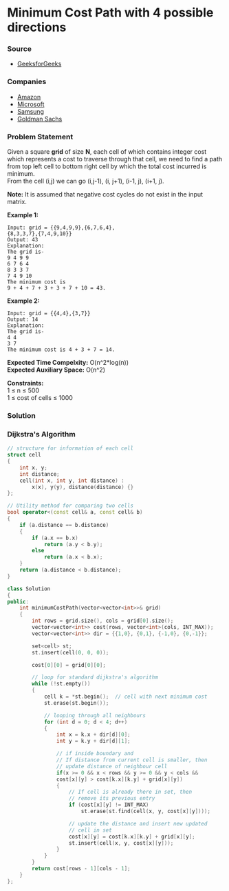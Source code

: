 # Minimum Cost Path with 4 possible directions

### Source

* [GeeksforGeeks](https://practice.geeksforgeeks.org/problems/minimum-cost-path3833/1#)

### Companies

* [Amazon](../../company-based-lists/amazon.md)
* [Microsoft](../../company-based-lists/microsoft.md)
* [Samsung](../../company-based-lists/samsung.md)
* [Goldman Sachs](../../company-based-lists/goldman-sachs.md)

### Problem Statement

Given a square **grid** of size **N**, each cell of which contains integer cost which represents a cost to traverse through that cell, we need to find a path from top left cell to bottom right cell by which the total cost incurred is minimum.\
&#x20;From the cell (i,j) we can go (i,j-1), (i, j+1), (i-1, j), (i+1, j).&#x20;

**Note:** It is assumed that negative cost cycles do not exist in the input matrix.

**Example 1:**

```
Input: grid = {{9,4,9,9},{6,7,6,4},
{8,3,3,7},{7,4,9,10}}
Output: 43
Explanation: 
The grid is-
9 4 9 9
6 7 6 4
8 3 3 7
7 4 9 10
The minimum cost is
9 + 4 + 7 + 3 + 3 + 7 + 10 = 43.
```

**Example 2:**

```
Input: grid = {{4,4},{3,7}}
Output: 14
Explanation: 
The grid is-
4 4
3 7
The minimum cost is 4 + 3 + 7 = 14.
```

**Expected Time Compelxity:** O(n^2\*log(n))\
**Expected Auxiliary Space:** O(n^2)&#x20;

**Constraints:**\
&#x20;1 ≤ n ≤ 500\
&#x20;1 ≤ cost of cells ≤ 1000

### Solution

### Dijkstra's Algorithm&#x20;

```cpp
// structure for information of each cell
struct cell
{
    int x, y;
    int distance;
    cell(int x, int y, int distance) :
        x(x), y(y), distance(distance) {}
};

// Utility method for comparing two cells
bool operator<(const cell& a, const cell& b)
{
    if (a.distance == b.distance)
    {
        if (a.x == b.x)
            return (a.y < b.y);
        else
            return (a.x < b.x);
    }
    return (a.distance < b.distance);
}

class Solution
{
public:
    int minimumCostPath(vector<vector<int>>& grid) 
    {
        int rows = grid.size(), cols = grid[0].size();
        vector<vector<int>> cost(rows, vector<int>(cols, INT_MAX));
        vector<vector<int>> dir = {{1,0}, {0,1}, {-1,0}, {0,-1}};

        set<cell> st;
        st.insert(cell(0, 0, 0));

        cost[0][0] = grid[0][0];

        // loop for standard dijkstra's algorithm
        while (!st.empty())
        {
            cell k = *st.begin();  // cell with next minimum cost
            st.erase(st.begin());

            // looping through all neighbours
            for (int d = 0; d < 4; d++)
            {
                int x = k.x + dir[d][0];
                int y = k.y + dir[d][1];

                // if inside boundary and
                // If distance from current cell is smaller, then
                // update distance of neighbour cell
                if(x >= 0 && x < rows && y >= 0 && y < cols &&
                cost[x][y] > cost[k.x][k.y] + grid[x][y])
                {
                    // If cell is already there in set, then
                    // remove its previous entry
                    if (cost[x][y] != INT_MAX)
                        st.erase(st.find(cell(x, y, cost[x][y])));

                    // update the distance and insert new updated
                    // cell in set
                    cost[x][y] = cost[k.x][k.y] + grid[x][y];
                    st.insert(cell(x, y, cost[x][y]));
                }
            }
        }
        return cost[rows - 1][cols - 1];
    }      
};
```
